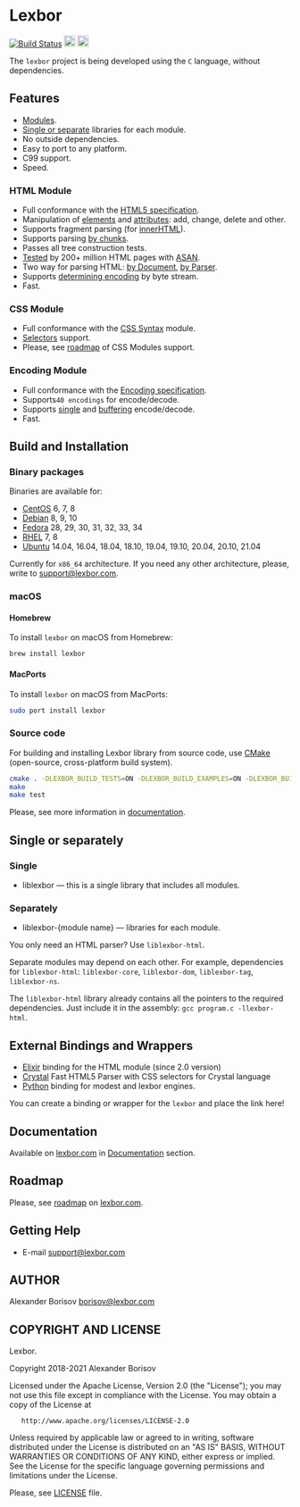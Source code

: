 # Lexbor

[![Build Status](https://travis-ci.org/lexbor/lexbor.svg?branch=master)](https://travis-ci.org/lexbor/lexbor)
<a href="http://www.facebook.com/sharer.php?u=https%3A%2F%2Fgithub.com%2Flexbor%2Flexbor" target="_blank"><img alt="" height=20 src="http://lexbor.com/img/facebool_share_button.png"></a>
<a href="https://twitter.com/intent/tweet?text=Development%20of%20an%20open%20source%20HTML%20Renderer%20library...&url=https%3A%2F%2Fgithub.com%2Flexbor%2Flexbor&hashtags=lexbor" target="_blank"><img alt="" height=20 src="http://lexbor.com/img/twitter_share_button.png"></a>

The `lexbor` project is being developed using the `C` language, without dependencies.

## Features
* [Modules](https://github.com/lexbor/lexbor/tree/master/source/lexbor).
* [Single or separate](https://github.com/lexbor/lexbor#single-or-separately) libraries for each module.
* No outside dependencies.
* Easy to port to any platform.
* C99 support.
* Speed.

### HTML Module
* Full conformance with the [HTML5 specification](https://html.spec.whatwg.org/multipage/).
* Manipulation of [elements](https://github.com/lexbor/lexbor/blob/master/examples/lexbor/html/element_create.c) and [attributes](https://github.com/lexbor/lexbor/blob/master/examples/lexbor/html/element_attributes.c): add, change, delete and other.
* Supports fragment parsing (for [innerHTML](https://github.com/lexbor/lexbor/blob/master/examples/lexbor/html/element_innerHTML.c)).
* Supports parsing [by chunks](https://github.com/lexbor/lexbor/blob/master/examples/lexbor/html/document_parse_chunk.c).
* Passes all tree construction tests.
* [Tested](https://github.com/lexbor/warc_test) by 200+ million HTML pages with [ASAN](https://clang.llvm.org/docs/AddressSanitizer.html).
* Two way for parsing HTML: [by Document](https://github.com/lexbor/lexbor/blob/master/examples/lexbor/html/document_parse.c), [by Parser](https://github.com/lexbor/lexbor/blob/master/examples/lexbor/html/parse.c).
* Supports [determining encoding](https://github.com/lexbor/lexbor/blob/master/examples/lexbor/html/encoding.c) by byte stream.
* Fast.

### CSS Module
* Full conformance with the [CSS Syntax](https://drafts.csswg.org/css-syntax-3/) module.
* [Selectors](https://github.com/lexbor/lexbor/tree/master/examples/lexbor/selectors) support.
* Please, see [roadmap](https://lexbor.com/roadmap/#css) of CSS Modules support.

### Encoding Module
* Full conformance with the [Encoding specification](https://encoding.spec.whatwg.org/).
* Supports`40 encodings` for encode/decode.
* Supports [single](https://github.com/lexbor/lexbor/blob/master/examples/lexbor/encoding/single/from_to.c) and [buffering](https://github.com/lexbor/lexbor/blob/master/examples/lexbor/encoding/buffer/from_to.c) encode/decode.
* Fast.

## Build and Installation

### Binary packages

Binaries are available for:

* [CentOS](https://lexbor.com/download/#centos) 6, 7, 8
* [Debian](https://lexbor.com/download/#debian) 8, 9, 10
* [Fedora](https://lexbor.com/download/#fedora) 28, 29, 30, 31, 32, 33, 34
* [RHEL](https://lexbor.com/download/#rhel) 7, 8
* [Ubuntu](https://lexbor.com/download/#ubuntu) 14.04, 16.04, 18.04, 18.10, 19.04, 19.10, 20.04, 20.10, 21.04

Currently for `x86_64` architecture.
If you need any other architecture, please, write to [support@lexbor.com](mailto:support@lexbor.com).

### macOS

#### Homebrew

To install `lexbor` on macOS from Homebrew:

```sh
brew install lexbor
```

#### MacPorts

To install `lexbor` on macOS from MacPorts:

```sh
sudo port install lexbor
```

### Source code

For building and installing Lexbor library from source code, use [CMake](https://cmake.org/) (open-source, cross-platform build system).

```bash
cmake . -DLEXBOR_BUILD_TESTS=ON -DLEXBOR_BUILD_EXAMPLES=ON -DLEXBOR_BUILD_SEPARATELY=ON
make
make test
```

Please, see more information in [documentation](https://lexbor.com/docs/lexbor/#source_code).

## Single or separately

### Single
* liblexbor — this is a single library that includes all modules.

### Separately
* liblexbor-{module name} — libraries for each module.

You only need an HTML parser? Use `liblexbor-html`.

Separate modules may depend on each other.
For example, dependencies for `liblexbor-html`: `liblexbor-core`, `liblexbor-dom`, `liblexbor-tag`, `liblexbor-ns`.

The `liblexbor-html` library already contains all the pointers to the required dependencies. Just include it in the assembly: `gcc program.c -llexbor-html`.

## External Bindings and Wrappers

* [Elixir](https://git.pleroma.social/pleroma/elixir-libraries/fast_html) binding for the HTML module (since 2.0 version)
* [Crystal](https://github.com/kostya/lexbor) Fast HTML5 Parser with CSS selectors for Crystal language
* [Python](https://github.com/rushter/selectolax#available-backends) binding for modest and lexbor engines.

You can create a binding or wrapper for the `lexbor` and place the link here!

## Documentation

Available on [lexbor.com](https://lexbor.com) in [Documentation](https://lexbor.com/docs/lexbor/) section.

## Roadmap

Please, see [roadmap](https://lexbor.com/roadmap/) on [lexbor.com](https://lexbor.com).

## Getting Help

* E-mail [support@lexbor.com](mailto:support@lexbor.com)

## AUTHOR

Alexander Borisov <borisov@lexbor.com>

## COPYRIGHT AND LICENSE

   Lexbor.

   Copyright 2018-2021 Alexander Borisov

   Licensed under the Apache License, Version 2.0 (the "License");
   you may not use this file except in compliance with the License.
   You may obtain a copy of the License at

       http://www.apache.org/licenses/LICENSE-2.0

   Unless required by applicable law or agreed to in writing, software
   distributed under the License is distributed on an "AS IS" BASIS,
   WITHOUT WARRANTIES OR CONDITIONS OF ANY KIND, either express or implied.
   See the License for the specific language governing permissions and
   limitations under the License.


Please, see [LICENSE](https://github.com/lexbor/lexbor/blob/master/LICENSE) file.
